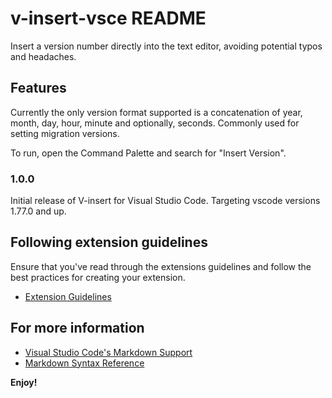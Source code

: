 # v-insert-vsce README

Insert a version number directly into the text editor, avoiding potential typos and headaches. 

## Features

Currently the only version format supported is a concatenation of year, month, day, hour, minute and optionally, seconds. Commonly used for setting migration versions. 

To run, open the Command Palette and search for "Insert Version".

### 1.0.0

Initial release of V-insert for Visual Studio Code.
Targeting vscode versions 1.77.0 and up.

## Following extension guidelines

Ensure that you've read through the extensions guidelines and follow the best practices for creating your extension.

* [Extension Guidelines](https://code.visualstudio.com/api/references/extension-guidelines)

## For more information

* [Visual Studio Code's Markdown Support](http://code.visualstudio.com/docs/languages/markdown)
* [Markdown Syntax Reference](https://help.github.com/articles/markdown-basics/)

**Enjoy!**
